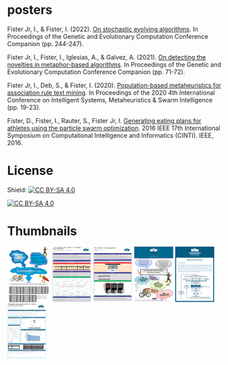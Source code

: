 # posters

Fister Jr, I., & Fister, I. (2022). [On stochastic evolving algorithms](https://github.com/firefly-cpp/posters/blob/main/Iztok_GECCO_2022.pdf). In Proceedings of the Genetic and Evolutionary Computation Conference Companion (pp. 244-247).

Fister Jr, I., Fister, I., Iglesias, A., & Galvez, A. (2021). [On detecting the novelties in metaphor-based algorithms](https://github.com/firefly-cpp/posters/blob/main/Iztok_GECCO_2021.pdf). In Proceedings of the Genetic and Evolutionary Computation Conference Companion (pp. 71-72).

Fister Jr, I., Deb, S., & Fister, I. (2020). [Population-based metaheuristics for association rule text mining](https://github.com/firefly-cpp/posters/blob/main/Iztok_ISMSI_2019.pdf). In Proceedings of the 2020 4th International Conference on Intelligent Systems, Metaheuristics & Swarm Intelligence (pp. 19-23).

Fister, D., Fister, I., Rauter, S., Fister Jr, I. [Generating eating plans for athletes using the particle swarm optimization](https://github.com/firefly-cpp/posters/blob/main/Dusan_CINTI_2016.pdf). 2016 IEEE 17th International Symposium on Computational Intelligence and Informatics (CINTI). IEEE, 2016.

# License
Shield: [![CC BY-SA 4.0][cc-by-sa-shield]][cc-by-sa]

[![CC BY-SA 4.0][cc-by-sa-image]][cc-by-sa]

[cc-by-sa]: http://creativecommons.org/licenses/by-sa/4.0/
[cc-by-sa-image]: https://licensebuttons.net/l/by-sa/4.0/88x31.png
[cc-by-sa-shield]: https://img.shields.io/badge/License-CC%20BY--SA%204.0-lightgrey.svg



# Thumbnails
[![Dusan_CINTI_2016](/image_thumbnails/pdf_Dusan_CINTI_2016_thumb.png)](Dusan_CINTI_2016.pdf)
[![Iztok_GECCO_2021](/image_thumbnails/pdf_Iztok_GECCO_2021_thumb.png)](Iztok_GECCO_2021.pdf)
[![Iztok_GECCO_2022](/image_thumbnails/pdf_Iztok_GECCO_2022_thumb.png)](Iztok_GECCO_2022.pdf)
[![nacrtovanje-sportnih-jedilnikov](/image_thumbnails/pdf_nacrtovanje-sportnih-jedilnikov_thumb.png)](nacrtovanje-sportnih-jedilnikov.pdf)
[![umetni-sportni-trener](/image_thumbnails/pdf_umetni-sportni-trener_thumb.png)](umetni-sportni-trener.pdf)
[![Iztok_ISMSI_2019](/image_thumbnails/pdf_Iztok_ISMSI_2019_thumb.png)](Iztok_ISMSI_2019.pdf)
